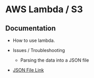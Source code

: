# AWS Lambda / S3

## Documentation

  - How to use lambda.


  - Issues / Troubleshooting
    - Parsing the data into a JSON file


  - [JSON File Link](https://lab17-images.s3.us-west-2.amazonaws.com/images.json)

